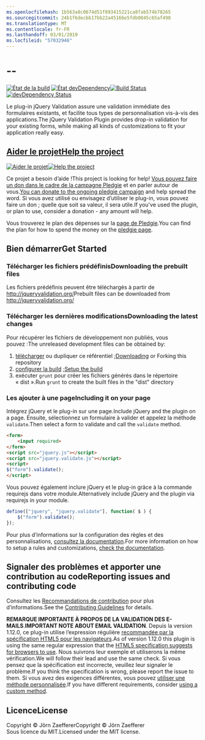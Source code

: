 ```yaml
---
ms.openlocfilehash: 1b563a8c0674d51f893415221ca8fab574b78265
ms.sourcegitcommit: 24b1f6decbb17bb22a45166e5fdb0845c65af498
ms.translationtype: MT
ms.contentlocale: fr-FR
ms.lasthandoff: 03/01/2019
ms.locfileid: "57032946"
---
```

<a name="--"></a>--
================================

<span data-ttu-id="68a7c-101">[![État de la build](https://secure.travis-ci.org/jzaefferer/jquery-validation.png)](http://travis-ci.org/jzaefferer/jquery-validation)
[![État devDependency](https://david-dm.org/jzaefferer/jquery-validation/dev-status.png?theme=shields.io)](https://david-dm.org/jzaefferer/jquery-validation#info=devDependencies)</span><span class="sxs-lookup"><span data-stu-id="68a7c-101">[![Build Status](https://secure.travis-ci.org/jzaefferer/jquery-validation.png)](http://travis-ci.org/jzaefferer/jquery-validation)
[![devDependency Status](https://david-dm.org/jzaefferer/jquery-validation/dev-status.png?theme=shields.io)](https://david-dm.org/jzaefferer/jquery-validation#info=devDependencies)</span></span>

<span data-ttu-id="68a7c-102">Le plug-in jQuery Validation assure une validation immédiate des formulaires existants, et facilite tous types de personnalisation vis-à-vis des applications.</span><span class="sxs-lookup"><span data-stu-id="68a7c-102">The jQuery Validation Plugin provides drop-in validation for your existing forms, while making all kinds of customizations to fit your application really easy.</span></span>

## <a name="help-the-projecthttppledgiecomcampaigns18159"></a>[<span data-ttu-id="68a7c-103">Aider le projet</span><span class="sxs-lookup"><span data-stu-id="68a7c-103">Help the project</span></span>](http://pledgie.com/campaigns/18159)

<span data-ttu-id="68a7c-104">[![Aider le projet](http://www.pledgie.com/campaigns/18159.png?skin_name=chrome)](http://pledgie.com/campaigns/18159)</span><span class="sxs-lookup"><span data-stu-id="68a7c-104">[![Help the project](http://www.pledgie.com/campaigns/18159.png?skin_name=chrome)](http://pledgie.com/campaigns/18159)</span></span>

<span data-ttu-id="68a7c-105">Ce projet a besoin d’aide !</span><span class="sxs-lookup"><span data-stu-id="68a7c-105">This project is looking for help!</span></span> <span data-ttu-id="68a7c-106">[Vous pouvez faire un don dans le cadre de la campagne Pledgie](http://pledgie.com/campaigns/18159) et en parler autour de vous.</span><span class="sxs-lookup"><span data-stu-id="68a7c-106">[You can donate to the ongoing pledgie campaign](http://pledgie.com/campaigns/18159) and help spread the word.</span></span> <span data-ttu-id="68a7c-107">Si vous avez utilisé ou envisagez d’utiliser le plug-in, vous pouvez faire un don ; quelle que soit sa valeur, il sera utile.</span><span class="sxs-lookup"><span data-stu-id="68a7c-107">If you've used the plugin, or plan to use, consider a donation - any amount will help.</span></span>

<span data-ttu-id="68a7c-108">Vous trouverez le plan des dépenses sur la [page de Pledgie](http://pledgie.com/campaigns/18159).</span><span class="sxs-lookup"><span data-stu-id="68a7c-108">You can find the plan for how to spend the money on the [pledgie page](http://pledgie.com/campaigns/18159).</span></span>

## <a name="get-started"></a><span data-ttu-id="68a7c-109">Bien démarrer</span><span class="sxs-lookup"><span data-stu-id="68a7c-109">Get Started</span></span>

### <a name="downloading-the-prebuilt-files"></a><span data-ttu-id="68a7c-110">Télécharger les fichiers prédéfinis</span><span class="sxs-lookup"><span data-stu-id="68a7c-110">Downloading the prebuilt files</span></span>

<span data-ttu-id="68a7c-111">Les fichiers prédéfinis peuvent être téléchargés à partir de http://jqueryvalidation.org/</span><span class="sxs-lookup"><span data-stu-id="68a7c-111">Prebuilt files can be downloaded from http://jqueryvalidation.org/</span></span>

### <a name="downloading-the-latest-changes"></a><span data-ttu-id="68a7c-112">Télécharger les dernières modifications</span><span class="sxs-lookup"><span data-stu-id="68a7c-112">Downloading the latest changes</span></span>

<span data-ttu-id="68a7c-113">Pour récupérer les fichiers de développement non publiés, vous pouvez :</span><span class="sxs-lookup"><span data-stu-id="68a7c-113">The unreleased development files can be obtained by:</span></span>

 1. <span data-ttu-id="68a7c-114">[télécharger](https://github.com/jzaefferer/jquery-validation/archive/master.zip) ou dupliquer ce référentiel ;</span><span class="sxs-lookup"><span data-stu-id="68a7c-114">[Downloading](https://github.com/jzaefferer/jquery-validation/archive/master.zip) or Forking this repository</span></span>
 2. <span data-ttu-id="68a7c-115">[configurer la build](CONTRIBUTING.md#build-setup) ;</span><span class="sxs-lookup"><span data-stu-id="68a7c-115">[Setup the build](CONTRIBUTING.md#build-setup)</span></span>
 3. <span data-ttu-id="68a7c-116">exécuter `grunt` pour créer les fichiers générés dans le répertoire « dist ».</span><span class="sxs-lookup"><span data-stu-id="68a7c-116">Run `grunt` to create the built files in the "dist" directory</span></span>

### <a name="including-it-on-your-page"></a><span data-ttu-id="68a7c-117">Les ajouter à une page</span><span class="sxs-lookup"><span data-stu-id="68a7c-117">Including it on your page</span></span>

<span data-ttu-id="68a7c-118">Intégrez jQuery et le plug-in sur une page.</span><span class="sxs-lookup"><span data-stu-id="68a7c-118">Include jQuery and the plugin on a page.</span></span> <span data-ttu-id="68a7c-119">Ensuite, sélectionnez un formulaire à valider et appelez la méthode `validate`.</span><span class="sxs-lookup"><span data-stu-id="68a7c-119">Then select a form to validate and call the `validate` method.</span></span>

```html
<form>
    <input required>
</form>
<script src="jquery.js"></script>
<script src="jquery.validate.js"></script>
<script>
$("form").validate();
</script>
```

<span data-ttu-id="68a7c-120">Vous pouvez également inclure jQuery et le plug-in grâce à la commande requirejs dans votre module.</span><span class="sxs-lookup"><span data-stu-id="68a7c-120">Alternatively include jQuery and the plugin via requirejs in your module.</span></span>

```js
define(["jquery", "jquery.validate"], function( $ ) {
    $("form").validate();
});
```

<span data-ttu-id="68a7c-121">Pour plus d’informations sur la configuration des règles et des personnalisations, [consultez la documentation](http://jqueryvalidation.org/documentation/).</span><span class="sxs-lookup"><span data-stu-id="68a7c-121">For more information on how to setup a rules and customizations, [check the documentation](http://jqueryvalidation.org/documentation/).</span></span>

## <a name="reporting-issues-and-contributing-code"></a><span data-ttu-id="68a7c-122">Signaler des problèmes et apporter une contribution au code</span><span class="sxs-lookup"><span data-stu-id="68a7c-122">Reporting issues and contributing code</span></span>

<span data-ttu-id="68a7c-123">Consultez les [Recommandations de contribution](CONTRIBUTING.md) pour plus d’informations.</span><span class="sxs-lookup"><span data-stu-id="68a7c-123">See the [Contributing Guidelines](CONTRIBUTING.md) for details.</span></span>

<span data-ttu-id="68a7c-124">**REMARQUE IMPORTANTE À PROPOS DE LA VALIDATION DES E-MAILS**.</span><span class="sxs-lookup"><span data-stu-id="68a7c-124">**IMPORTANT NOTE ABOUT EMAIL VALIDATION**.</span></span> <span data-ttu-id="68a7c-125">Depuis la version 1.12.0, ce plug-in utilise l’expression régulière [recommandée par la spécification HTML5 pour les navigateurs](https://html.spec.whatwg.org/multipage/forms.html#valid-e-mail-address).</span><span class="sxs-lookup"><span data-stu-id="68a7c-125">As of version 1.12.0 this plugin is using the same regular expression that the [HTML5 specification suggests for browsers to use](https://html.spec.whatwg.org/multipage/forms.html#valid-e-mail-address).</span></span> <span data-ttu-id="68a7c-126">Nous suivrons leur exemple et utiliserons la même vérification.</span><span class="sxs-lookup"><span data-stu-id="68a7c-126">We will follow their lead and use the same check.</span></span> <span data-ttu-id="68a7c-127">Si vous pensez que la spécification est incorrecte, veuillez leur signaler le problème.</span><span class="sxs-lookup"><span data-stu-id="68a7c-127">If you think the specification is wrong, please report the issue to them.</span></span> <span data-ttu-id="68a7c-128">Si vous avez des exigences différentes, vous pouvez [utiliser une méthode personnalisée](http://jqueryvalidation.org/jQuery.validator.addMethod/).</span><span class="sxs-lookup"><span data-stu-id="68a7c-128">If you have different requirements, consider [using a custom method](http://jqueryvalidation.org/jQuery.validator.addMethod/).</span></span>

## <a name="license"></a><span data-ttu-id="68a7c-129">Licence</span><span class="sxs-lookup"><span data-stu-id="68a7c-129">License</span></span>
<span data-ttu-id="68a7c-130">Copyright &copy; Jörn Zaefferer</span><span class="sxs-lookup"><span data-stu-id="68a7c-130">Copyright &copy; Jörn Zaefferer</span></span><br>
<span data-ttu-id="68a7c-131">Sous licence du MIT.</span><span class="sxs-lookup"><span data-stu-id="68a7c-131">Licensed under the MIT license.</span></span>
